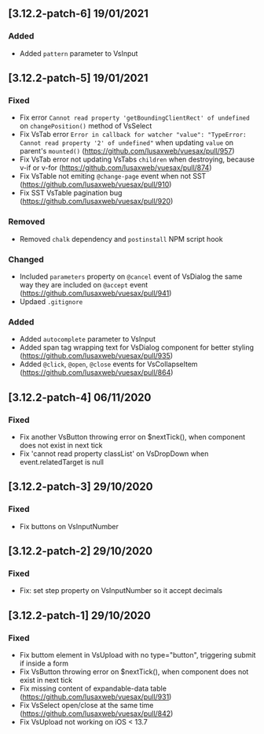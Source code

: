 ## [3.12.2-patch-6] 19/01/2021
### Added
- Added `pattern` parameter to VsInput

## [3.12.2-patch-5] 19/01/2021
### Fixed
- Fix error `Cannot read property 'getBoundingClientRect' of undefined` on `changePosition()` method of VsSelect
- Fix VsTab error `Error in callback for watcher "value": "TypeError: Cannot read property '2' of undefined"` when updating `value` on parent's `mounted()` (https://github.com/lusaxweb/vuesax/pull/957)
- Fix VsTab error not updating VsTabs `children` when destroying, because v-if or v-for (https://github.com/lusaxweb/vuesax/pull/874)
- Fix VsTable not emiting `@change-page` event when not SST (https://github.com/lusaxweb/vuesax/pull/910)
- Fix SST VsTable pagination bug (https://github.com/lusaxweb/vuesax/pull/920)
### Removed
- Removed `chalk` dependency and `postinstall` NPM script hook
### Changed
- Included `parameters` property on `@cancel` event of VsDialog the same way they are included on `@accept` event (https://github.com/lusaxweb/vuesax/pull/941)
- Updaed `.gitignore`
### Added
- Added `autocomplete` parameter to VsInput
- Added span tag wrapping text for VsDialog component for better styling (https://github.com/lusaxweb/vuesax/pull/935)
- Added `@click`, `@open`, `@close` events for VsCollapseItem (https://github.com/lusaxweb/vuesax/pull/864)

## [3.12.2-patch-4] 06/11/2020
### Fixed
- Fix another VsButton throwing error on $nextTick(), when component does not exist in next tick
- Fix 'cannot read property classList' on VsDropDown when event.relatedTarget is null

## [3.12.2-patch-3] 29/10/2020
### Fixed
- Fix buttons on VsInputNumber

## [3.12.2-patch-2] 29/10/2020
### Fixed
- Fix: set step property on VsInputNumber so it accept decimals

## [3.12.2-patch-1] 29/10/2020
### Fixed
- Fix buttom element in VsUpload with no type="button", triggering submit if inside a form
- Fix VsButton throwing error on $nextTick(), when component does not exist in next tick
- Fix missing content of expandable-data table (https://github.com/lusaxweb/vuesax/pull/931)
- Fix VsSelect open/close at the same time (https://github.com/lusaxweb/vuesax/pull/842)
- Fix VsUpload not working on iOS < 13.7
